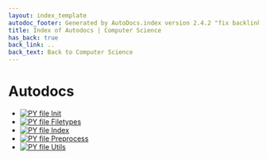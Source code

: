 ```yaml
---
layout: index_template
autodoc_footer: Generated by AutoDocs.index version 2.4.2 "fix backlink text" ⓒ Starwort, 2020
title: Index of Autodocs | Computer Science
has_back: true
back_link: ..
back_text: Back to Computer Science
---
```


# **Autodocs**

- [![PY file](https://img.icons8.com/windows/512/03dac6/py.png)   Init  ](./__init__.py)
- [![PY file](https://img.icons8.com/windows/512/03dac6/py.png) Filetypes](./filetypes.py)
- [![PY file](https://img.icons8.com/windows/512/03dac6/py.png) Index](./index.py)
- [![PY file](https://img.icons8.com/windows/512/03dac6/py.png) Preprocess](./preprocess.py)
- [![PY file](https://img.icons8.com/windows/512/03dac6/py.png) Utils](./utils.py)
